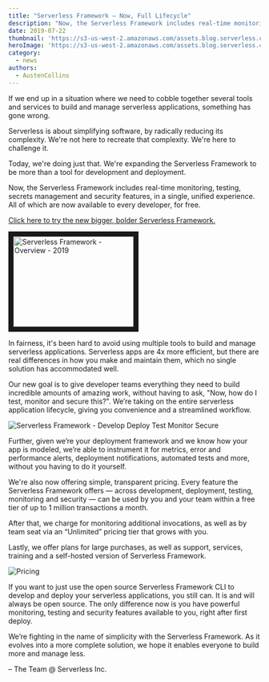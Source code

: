 ```yaml
---
title: "Serverless Framework – Now, Full Lifecycle"
description: "Now, the Serverless Framework includes real-time monitoring, testing, secrets management and security features, in a single, unified experience.  All of which are now available to every developer, for free."
date: 2019-07-22
thumbnail: 'https://s3-us-west-2.amazonaws.com/assets.blog.serverless.com/full-lifecycle/thumbnail.png'
heroImage: 'https://s3-us-west-2.amazonaws.com/assets.blog.serverless.com/full-lifecycle/header.png'
category:
  - news
authors: 
  - AustenCollins
---
```


If we end up in a situation where we need to cobble together several tools and services to build and manage serverless applications, something has gone wrong.

Serverless is about simplifying software, by radically reducing its complexity.  We're not here to recreate that complexity.  We're here to challenge it.

Today, we're doing just that.  We're expanding the Serverless Framework to be more than a tool for development and deployment.  

Now, the Serverless Framework includes real-time monitoring, testing, secrets management and security features, in a single, unified experience.  All of which are now available to every developer, for free.

[Click here to try the new bigger, bolder Serverless Framework.](https://dashboard.serverless.com)

<a href="http://www.youtube.com/watch?feature=player_embedded&v=-Nf0ui3qP2E
" target="_blank"><img src="http://img.youtube.com/vi/-Nf0ui3qP2E/0.jpg" 
alt="Serverless Framework - Overview - 2019" width="240" height="180" border="10" /></a>

In fairness, it's been hard to avoid using multiple tools to build and manage serverless applications.  Serverless apps are 4x more efficient, but there are real differences in how you make and maintain them, which no single solution has accommodated well.

Our new goal is to give developer teams everything they need to build incredible amounts of amazing work, without having to ask, "Now, how do I test, monitor and secure this?".  We’re taking on the entire serverless application lifecycle, giving you convenience and a streamlined workflow.

![Serverless Framework - Develop Deploy Test Monitor Secure](https://s3-us-west-2.amazonaws.com/assets.blog.serverless.com/full-lifecycle/serverless-framework-full-application-lifecycle.gif)


Further, given we’re your deployment framework and we know how your app is modeled, we’re able to instrument it for metrics, error and performance alerts, deployment notifications, automated tests and more, without you having to do it yourself.

We're also now offering simple, transparent pricing.  Every feature the Serverless Framework offers — across development, deployment, testing, monitoring and security — can be used by you and your team within a free tier of up to 1 million transactions a month.

After that, we charge for monitoring additional invocations, as well as by team seat via an “Unlimited” pricing tier that grows with you.  

Lastly, we offer plans for large purchases, as well as support, services, training and a self-hosted version of Serverless Framework.

![Pricing](https://s3-us-west-2.amazonaws.com/assets.blog.serverless.com/full-lifecycle/serverless-framework-pricing-tiers.png)

If you want to just use the open source Serverless Framework CLI to develop and deploy your serverless applications, you still can.  It is and will always be open source.  The only difference now is you have powerful monitoring, testing and security features available to you, right after first deploy.

We’re fighting in the name of simplicity with the Serverless Framework.  As it evolves into a more complete solution, we hope it enables everyone to build more and manage less.

– The Team @ Serverless Inc.
